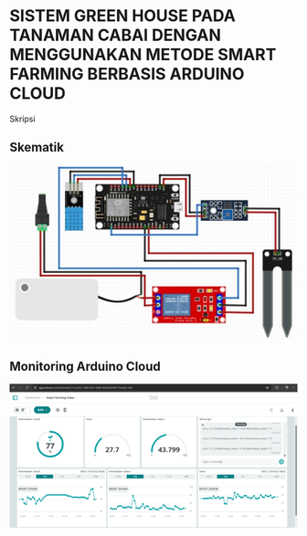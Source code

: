 # SISTEM GREEN HOUSE PADA TANAMAN CABAI DENGAN MENGGUNAKAN METODE SMART FARMING BERBASIS ARDUINO CLOUD
Skripsi
## Skematik
![Logo](https://github.com/Farhanudin1/SISTEM-GREEN-HOUSE-PADA-TANAMAN-CABAI-DENGAN-MENGGUNAKAN-METODE-SMART-FARMING-BERBASIS-ARDUINO-CLOUD/blob/dc891b845bcbcae599bc88181436a9ac28fafd2c/Skematik.jpg)
## Monitoring Arduino Cloud
![Logo](https://github.com/Farhanudin1/SISTEM-GREEN-HOUSE-PADA-TANAMAN-CABAI-DENGAN-MENGGUNAKAN-METODE-SMART-FARMING-BERBASIS-ARDUINO-CLOUD/blob/e3be365f63dddf8fdbab4207e504398166977a6b/Monitoring%20Arduino%20Cloud.png)
